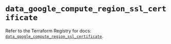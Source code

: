 # `data_google_compute_region_ssl_certificate`

Refer to the Terraform Registry for docs: [`data_google_compute_region_ssl_certificate`](https://registry.terraform.io/providers/hashicorp/google/6.10.0/docs/data-sources/compute_region_ssl_certificate).
